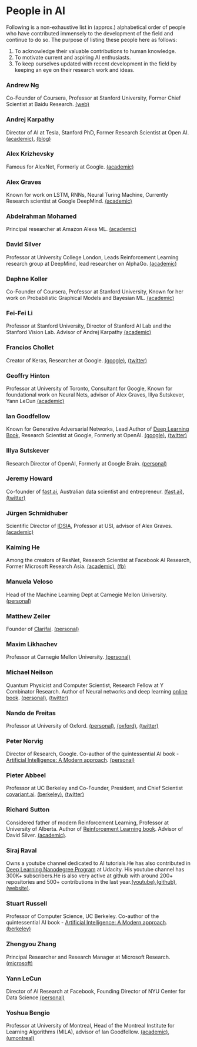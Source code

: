 # People in AI

Following is a non-exhaustive list in (approx.) alphabetical order of people who have contributed immensely to the development of the field and continue to do so. The purpose of listing these people here as follows:
1. To acknowledge their valuable contributions to human knowledge.
2. To motivate current and aspiring AI enthusiasts.
3. To keep ourselves updated with recent development in the field by keeping an eye on their research work and ideas.


### Andrew Ng
Co-Founder of Coursera, Professor at Stanford University, Former Chief Scientist at Baidu Research. [(web)](www.andrewng.org/)

### Andrej Karpathy
Director of AI at Tesla, Stanford PhD, Former Research Scientist at Open AI. [(academic)](https://cs.stanford.edu/people/karpathy/), [(blog)](http://karpathy.github.io/)

### Alex Krizhevsky
Famous for AlexNet, Formerly at Google. [(academic)](https://www.cs.toronto.edu/~kriz/)

### Alex Graves
Known for work on LSTM, RNNs, Neural Turing Machine, Currently Research scientist at Google DeepMind.  [(academic)](https://www.cs.toronto.edu/~graves/)

### Abdelrahman Mohamed
Principal researcher at Amazon Alexa ML. [(academic)](http://www.cs.toronto.edu/~asamir/)

### David Silver
Professor at University College London, Leads Reinforcement Learning research group at DeepMind, lead researcher on AlphaGo. [(academic)](http://www0.cs.ucl.ac.uk/staff/d.silver/web/Home.html)

### Daphne Koller
Co-Founder of Coursera, Professor at Stanford University, Known for her work on Probabilistic Graphical Models and Bayesian ML. [(academic)](http://ai.stanford.edu/users/koller/)

### Fei-Fei Li
Professor at Stanford University, Director of Stanford AI Lab and the Stanford Vision Lab. Advisor of Andrej Karpathy [(academic)](http://vision.stanford.edu/feifeili/)

### Francios Chollet
Creator of Keras, Researcher at Google. [(google)](https://research.google.com/pubs/105096.html), [(twitter)](https://twitter.com/fchollet)

### Geoffry Hinton
Professor at University of Toronto, Consultant for Google, Known for foundational work on Neural Nets, advisor of Alex Graves, Illya Sutskever, Yann LeCun [(academic)](http://www.cs.toronto.edu/~hinton/)

### Ian Goodfellow
Known for Generative Adversarial Networks, Lead Author of [Deep Learning Book](www.deeplearningbook.org), Research Scientist at Google, Formerly at OpenAI. [(google)](https://research.google.com/pubs/105214.html), [(twitter)](https://twitter.com/goodfellow_ian?lang=en)

### Illya Sutskever
Research Director of OpenAI, Formerly at Google Brain. [(personal)](http://www.cs.toronto.edu/~ilya/)

### Jeremy Howard
Co-founder of [fast.ai](http://www.fast.ai/), Australian data scientist and entrepreneur. [(fast.ai)](http://www.fast.ai/about/#jeremy), [(twitter)](https://twitter.com/jeremyphoward/)

### Jürgen Schmidhuber
Scientific Director of [IDSIA](http://www.idsia.ch/), Professor at USI, advisor of Alex Graves. [(academic)](http://people.idsia.ch/~juergen/)

### Kaiming He
Among the creators of ResNet, Research Scientist at Facebook AI Research, Former Microsoft Research Asia. [(academic)](http://kaiminghe.com/), [(fb)](https://research.fb.com/people/he-kaiming/)

### Manuela Veloso 
Head of the Machine Learning Dept at Carnegie Mellon University. [(personal)](http://www.cs.cmu.edu/~mmv/)

### Matthew Zeiler
Founder of [Clarifai](https://www.clarifai.com/about). [(personal)](http://www.matthewzeiler.com/)

### Maxim Likhachev 
Professor at Carnegie Mellon University. [(personal)](http://www.cs.cmu.edu/~maxim/)

### Michael Neilson
Quantum Physicist and Computer Scientist, Research Fellow at Y Combinator Research. Author of Neural networks and deep learning [online book](http://neuralnetworksanddeeplearning.com/). [(personal)](michaelnielsen.org), [(twitter)](https://twitter.com/michael_nielsen)

### Nando de Freitas
Professor at University of Oxford. [(personal)](http://www.cs.ubc.ca/~nando/), [(oxford)](https://www.cs.ox.ac.uk/people/nando.defreitas/), [(twitter)](https://twitter.com/nandodf?lang=en)

### Peter Norvig 
Director of Research, Google. Co-author of the quintessential AI book - [Artificial Intelligence: A Modern approach](http://aima.cs.berkeley.edu/). [(personal)](http://www.norvig.com/)

### Pieter Abbeel
Professor at UC Berkeley and Co-Founder, President, and Chief Scientist [covariant.ai](http://covariant.ai/). [(berkeley)](https://people.eecs.berkeley.edu/~pabbeel/), [(twitter)](https://twitter.com/pabbeel/)

### Richard Sutton
Considered father of modern Reinforcement Learning, Professor at University of Alberta. Author of [Reinforcement Learning book](http://incompleteideas.net/book/the-book-2nd.html). Advisor of David Silver. [(academic)](http://incompleteideas.net/).

### Siraj Raval
Owns a youtube channel dedicated to AI tutorials.He has also contributed in [Deep Learning Nanodegree Program](https://www.udacity.com/course/deep-learning-nanodegree--nd101) at Udacity. His youtube channel has 300K+ subscribers.He is also  very active at github with around 200+ repositories and 500+ contributions in the last year.[(youtube)](https://www.youtube.com/channel/UCWN3xxRkmTPmbKwht9FuE5A),[(github)](https://github.com/llSourcell),[(website)](https://github.com/llSourcell).

### Stuart Russell 
Professor of Computer Science, UC Berkeley. Co-author of the quintessential AI book - [Artificial Intelligence: A Modern approach](http://aima.cs.berkeley.edu/).  [(berkeley)](https://people.eecs.berkeley.edu/~russell/) 

### Zhengyou  Zhang
Principal Researcher and Research Manager at Microsoft Research. [(microsoft)](https://www.microsoft.com/en-us/research/people/zhang/)

### Yann LeCun
Director of AI Research at Facebook, Founding Director of NYU Center for Data Science [(personal)](http://yann.lecun.com/)

### Yoshua Bengio
Professor at University of Montreal, Head of the Montreal Institute for Learning Algorithms (MILA), advisor of Ian Goodfellow. [(academic)](https://mila.quebec/en/person/bengio-yoshua/), [(umontreal)](http://www.iro.umontreal.ca/~bengioy/yoshua_en/index.html)

